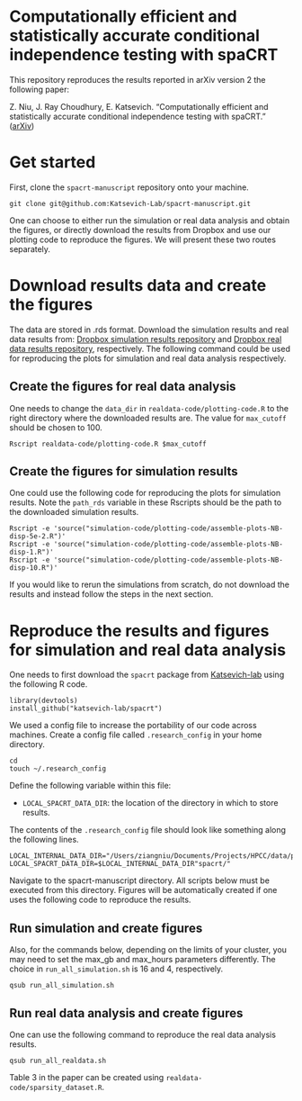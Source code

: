 
# Computationally efficient and statistically accurate conditional independence testing with spaCRT

This repository reproduces the results reported in arXiv version 2 the
following paper:

Z. Niu, J. Ray Choudhury, E. Katsevich. “Computationally efficient and
statistically accurate conditional independence testing with spaCRT.”
([arXiv](https://arxiv.org/pdf/2407.08911))

# Get started

First, clone the `spacrt-manuscript` repository onto your machine.

    git clone git@github.com:Katsevich-Lab/spacrt-manuscript.git

One can choose to either run the simulation or real data analysis and
obtain the figures, or directly download the results from Dropbox and
use our plotting code to reproduce the figures. We will present these
two routes separately.

# Download results data and create the figures

The data are stored in .rds format. Download the simulation results and
real data results from: [Dropbox simulation results
repository](https://www.dropbox.com/scl/fo/9f4762h4m5uyk5yqzmfg0/APfgWvyjGqaFPQF50TjRnEk?rlkey=u9239c7649y3iifzlacl7c0uy&dl=0)
and [Dropbox real data results
repository](https://www.dropbox.com/scl/fo/0c65ld2wi580828n6vfuz/AAdiZm4wBzRQ4fagb7DuaMY?rlkey=h1shu4eywp2zfa3j5i0pe9qu2&dl=0),
respectively. The following command could be used for reproducing the
plots for simulation and real data analysis respectively.

## Create the figures for real data analysis

One needs to change the `data_dir` in `realdata-code/plotting-code.R` to
the right directory where the downloaded results are. The value for
`max_cutoff` should be chosen to 100.

    Rscript realdata-code/plotting-code.R $max_cutoff

## Create the figures for simulation results

One could use the following code for reproducing the plots for
simulation results. Note the `path_rds` variable in these Rscripts
should be the path to the downloaded simulation results.

    Rscript -e 'source("simulation-code/plotting-code/assemble-plots-NB-disp-5e-2.R")'
    Rscript -e 'source("simulation-code/plotting-code/assemble-plots-NB-disp-1.R")'
    Rscript -e 'source("simulation-code/plotting-code/assemble-plots-NB-disp-10.R")'

If you would like to rerun the simulations from scratch, do not download
the results and instead follow the steps in the next section.

# Reproduce the results and figures for simulation and real data analysis

One needs to first download the `spacrt` package from
[Katsevich-lab](https://github.com/Katsevich-Lab/spacrt) using the
following R code.

    library(devtools)
    install_github("katsevich-lab/spacrt")

We used a config file to increase the portability of our code across
machines. Create a config file called `.research_config` in your home
directory.

    cd
    touch ~/.research_config

Define the following variable within this file:

- `LOCAL_SPACRT_DATA_DIR`: the location of the directory in which to
  store results.

The contents of the `.research_config` file should look like something
along the following lines.

    LOCAL_INTERNAL_DATA_DIR="/Users/ziangniu/Documents/Projects/HPCC/data/projects/"
    LOCAL_SPACRT_DATA_DIR=$LOCAL_INTERNAL_DATA_DIR"spacrt/"

Navigate to the spacrt-manuscript directory. All scripts below must be
executed from this directory. Figures will be automatically created if
one uses the following code to reproduce the results.

## Run simulation and create figures

Also, for the commands below, depending on the limits of your cluster,
you may need to set the max_gb and max_hours parameters differently. The
choice in `run_all_simulation.sh` is 16 and 4, respectively.

    qsub run_all_simulation.sh

## Run real data analysis and create figures

One can use the following command to reproduce the real data analysis
results.

    qsub run_all_realdata.sh

Table 3 in the paper can be created using
`realdata-code/sparsity_dataset.R`.
